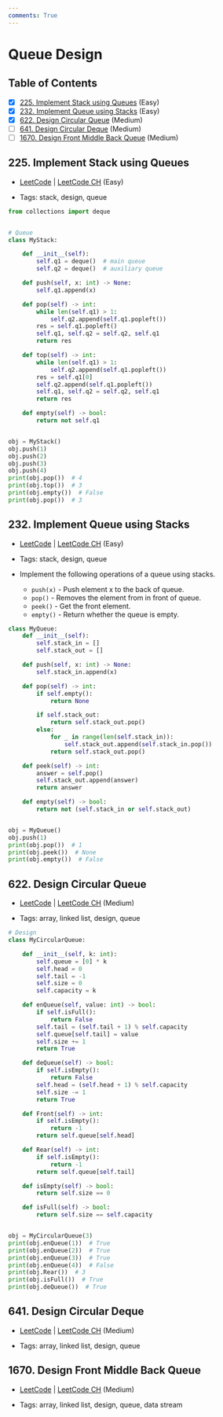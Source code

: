 ```yaml
---
comments: True
---
```


# Queue Design

## Table of Contents

- [x] [225. Implement Stack using Queues](https://leetcode.cn/problems/implement-stack-using-queues/) (Easy)
- [x] [232. Implement Queue using Stacks](https://leetcode.cn/problems/implement-queue-using-stacks/) (Easy)
- [x] [622. Design Circular Queue](https://leetcode.cn/problems/design-circular-queue/) (Medium)
- [ ] [641. Design Circular Deque](https://leetcode.cn/problems/design-circular-deque/) (Medium)
- [ ] [1670. Design Front Middle Back Queue](https://leetcode.cn/problems/design-front-middle-back-queue/) (Medium)

## 225. Implement Stack using Queues

-   [LeetCode](https://leetcode.com/problems/implement-stack-using-queues/) | [LeetCode CH](https://leetcode.cn/problems/implement-stack-using-queues/) (Easy)

-   Tags: stack, design, queue

```python title="225. Implement Stack using Queues - Python Solution"
from collections import deque


# Queue
class MyStack:

    def __init__(self):
        self.q1 = deque()  # main queue
        self.q2 = deque()  # auxiliary queue

    def push(self, x: int) -> None:
        self.q1.append(x)

    def pop(self) -> int:
        while len(self.q1) > 1:
            self.q2.append(self.q1.popleft())
        res = self.q1.popleft()
        self.q1, self.q2 = self.q2, self.q1
        return res

    def top(self) -> int:
        while len(self.q1) > 1:
            self.q2.append(self.q1.popleft())
        res = self.q1[0]
        self.q2.append(self.q1.popleft())
        self.q1, self.q2 = self.q2, self.q1
        return res

    def empty(self) -> bool:
        return not self.q1


obj = MyStack()
obj.push(1)
obj.push(2)
obj.push(3)
obj.push(4)
print(obj.pop())  # 4
print(obj.top())  # 3
print(obj.empty())  # False
print(obj.pop())  # 3

```

## 232. Implement Queue using Stacks

-   [LeetCode](https://leetcode.com/problems/implement-queue-using-stacks/) | [LeetCode CH](https://leetcode.cn/problems/implement-queue-using-stacks/) (Easy)

-   Tags: stack, design, queue
-   Implement the following operations of a queue using stacks.
    -   `push(x)` - Push element x to the back of queue.
    -   `pop()` - Removes the element from in front of queue.
    -   `peek()` - Get the front element.
    -   `empty()` - Return whether the queue is empty.

```python title="232. Implement Queue using Stacks - Python Solution"
class MyQueue:
    def __init__(self):
        self.stack_in = []
        self.stack_out = []

    def push(self, x: int) -> None:
        self.stack_in.append(x)

    def pop(self) -> int:
        if self.empty():
            return None

        if self.stack_out:
            return self.stack_out.pop()
        else:
            for _ in range(len(self.stack_in)):
                self.stack_out.append(self.stack_in.pop())
            return self.stack_out.pop()

    def peek(self) -> int:
        answer = self.pop()
        self.stack_out.append(answer)
        return answer

    def empty(self) -> bool:
        return not (self.stack_in or self.stack_out)


obj = MyQueue()
obj.push(1)
print(obj.pop())  # 1
print(obj.peek())  # None
print(obj.empty())  # False

```

## 622. Design Circular Queue

-   [LeetCode](https://leetcode.com/problems/design-circular-queue/) | [LeetCode CH](https://leetcode.cn/problems/design-circular-queue/) (Medium)

-   Tags: array, linked list, design, queue

```python title="622. Design Circular Queue - Python Solution"
# Design
class MyCircularQueue:

    def __init__(self, k: int):
        self.queue = [0] * k
        self.head = 0
        self.tail = -1
        self.size = 0
        self.capacity = k

    def enQueue(self, value: int) -> bool:
        if self.isFull():
            return False
        self.tail = (self.tail + 1) % self.capacity
        self.queue[self.tail] = value
        self.size += 1
        return True

    def deQueue(self) -> bool:
        if self.isEmpty():
            return False
        self.head = (self.head + 1) % self.capacity
        self.size -= 1
        return True

    def Front(self) -> int:
        if self.isEmpty():
            return -1
        return self.queue[self.head]

    def Rear(self) -> int:
        if self.isEmpty():
            return -1
        return self.queue[self.tail]

    def isEmpty(self) -> bool:
        return self.size == 0

    def isFull(self) -> bool:
        return self.size == self.capacity


obj = MyCircularQueue(3)
print(obj.enQueue(1))  # True
print(obj.enQueue(2))  # True
print(obj.enQueue(3))  # True
print(obj.enQueue(4))  # False
print(obj.Rear())  # 3
print(obj.isFull())  # True
print(obj.deQueue())  # True

```

## 641. Design Circular Deque

-   [LeetCode](https://leetcode.com/problems/design-circular-deque/) | [LeetCode CH](https://leetcode.cn/problems/design-circular-deque/) (Medium)

-   Tags: array, linked list, design, queue

## 1670. Design Front Middle Back Queue

-   [LeetCode](https://leetcode.com/problems/design-front-middle-back-queue/) | [LeetCode CH](https://leetcode.cn/problems/design-front-middle-back-queue/) (Medium)

-   Tags: array, linked list, design, queue, data stream
